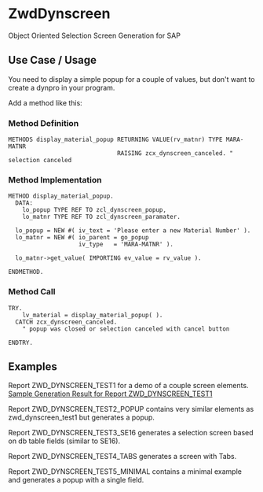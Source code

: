 # ZwdDynscreen 

Object Oriented Selection Screen Generation for SAP


## Use Case / Usage

You need to display a simple popup for a couple of values, but don't want to create a dynpro in your program.

Add a method like this:
### Method Definition
```abap
METHODS display_material_popup RETURNING VALUE(rv_matnr) TYPE MARA-MATNR
                               RAISING zcx_dynscreen_canceled. " selection canceled
```

### Method Implementation
```abap
METHOD display_material_popup.
  DATA:
    lo_popup TYPE REF TO zcl_dynscreen_popup,
    lo_matnr TYPE REF TO zcl_dynscreen_paramater.
  
  lo_popup = NEW #( iv_text = 'Please enter a new Material Number' ).
  lo_matnr = NEW #( io_parent = go_popup
                    iv_type   = 'MARA-MATNR' ).
                    
  lo_matnr->get_value( IMPORTING ev_value = rv_value ).
                    
ENDMETHOD.
```
### Method Call
```abap
TRY.
    lv_material = display_material_popup( ).
  CATCH zcx_dynscreen_canceled.
    " popup was closed or selection canceled with cancel button
    
ENDTRY.
```

## Examples
Report ZWD_DYNSCREEN_TEST1 for a demo of a couple screen elements. [Sample Generation Result for Report ZWD_DYNSCREEN_TEST1](https://gist.github.com/thedoginthewok/141e0c83df0e054d0f839596afcce016)

Report ZWD_DYNSCREEN_TEST2_POPUP contains very similar elements as zwd_dynscreen_test1 but generates a popup.

Report ZWD_DYNSCREEN_TEST3_SE16 generates a selection screen based on db table fields (similar to SE16).

Report ZWD_DYNSCREEN_TEST4_TABS generates a screen with Tabs.

Report ZWD_DYNSCREEN_TEST5_MINIMAL contains a minimal example and generates a popup with a single field.
